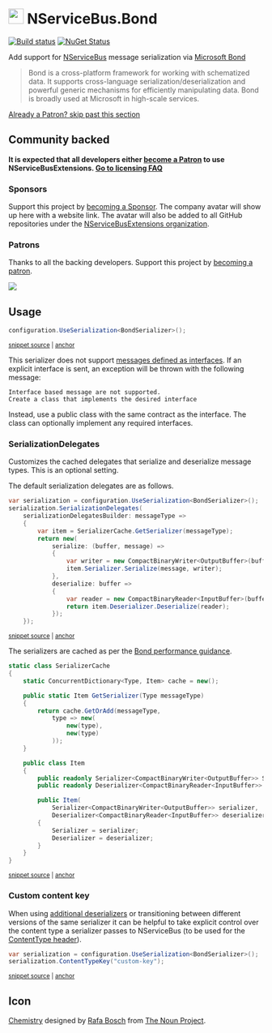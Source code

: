 <!--
GENERATED FILE - DO NOT EDIT
This file was generated by [MarkdownSnippets](https://github.com/SimonCropp/MarkdownSnippets).
Source File: /readme.source.md
To change this file edit the source file and then run MarkdownSnippets.
-->

# <img src="/src/icon.png" height="30px"> NServiceBus.Bond

[![Build status](https://ci.appveyor.com/api/projects/status/qf24j875v1ple12e/branch/main?svg=true)](https://ci.appveyor.com/project/SimonCropp/nservicebus-Bond)
[![NuGet Status](https://img.shields.io/nuget/v/NServiceBus.Bond.svg)](https://www.nuget.org/packages/NServiceBus.Bond/)

Add support for [NServiceBus](https://docs.particular.net/nservicebus/) message serialization via [Microsoft Bond](https://microsoft.github.io/bond/manual/bond_cs.html)

> Bond is a cross-platform framework for working with schematized data. It supports cross-language serialization/deserialization and powerful generic mechanisms for efficiently manipulating data. Bond is broadly used at Microsoft in high-scale services.

<!--- StartOpenCollectiveBackers -->

[Already a Patron? skip past this section](#endofbacking)


## Community backed

**It is expected that all developers either [become a Patron](https://opencollective.com/nservicebusextensions/contribute/patron-6976) to use NServiceBusExtensions. [Go to licensing FAQ](https://github.com/NServiceBusExtensions/Home/#licensingpatron-faq)**


### Sponsors

Support this project by [becoming a Sponsor](https://opencollective.com/nservicebusextensions/contribute/sponsor-6972). The company avatar will show up here with a website link. The avatar will also be added to all GitHub repositories under the [NServiceBusExtensions organization](https://github.com/NServiceBusExtensions).


### Patrons

Thanks to all the backing developers. Support this project by [becoming a patron](https://opencollective.com/nservicebusextensions/contribute/patron-6976).

<img src="https://opencollective.com/nservicebusextensions/tiers/patron.svg?width=890&avatarHeight=60&button=false">

<a href="#" id="endofbacking"></a>

<!--- EndOpenCollectiveBackers -->


## Usage

<!-- snippet: BondSerialization -->
<a id='snippet-bondserialization'></a>
```cs
configuration.UseSerialization<BondSerializer>();
```
<sup><a href='/src/Tests/Snippets/Usage.cs#L10-L14' title='Snippet source file'>snippet source</a> | <a href='#snippet-bondserialization' title='Start of snippet'>anchor</a></sup>
<!-- endSnippet -->

This serializer does not support [messages defined as interfaces](https://docs.particular.net/nservicebus/messaging/messages-as-interfaces). If an explicit interface is sent, an exception will be thrown with the following message:

```
Interface based message are not supported.
Create a class that implements the desired interface
```

Instead, use a public class with the same contract as the interface. The class can optionally implement any required interfaces.


### SerializationDelegates

Customizes the cached delegates that serialize and deserialize message types. This is an optional setting.

The default serialization delegates are as follows.

<!-- snippet: BondSerializationDelegates -->
<a id='snippet-bondserializationdelegates'></a>
```cs
var serialization = configuration.UseSerialization<BondSerializer>();
serialization.SerializationDelegates(
    serializationDelegatesBuilder: messageType =>
    {
        var item = SerializerCache.GetSerializer(messageType);
        return new(
            serialize: (buffer, message) =>
            {
                var writer = new CompactBinaryWriter<OutputBuffer>(buffer);
                item.Serializer.Serialize(message, writer);
            },
            deserialize: buffer =>
            {
                var reader = new CompactBinaryReader<InputBuffer>(buffer);
                return item.Deserializer.Deserialize(reader);
            });
    });
```
<sup><a href='/src/Tests/Snippets/Usage.cs#L19-L39' title='Snippet source file'>snippet source</a> | <a href='#snippet-bondserializationdelegates' title='Start of snippet'>anchor</a></sup>
<!-- endSnippet -->

The serializers are cached as per the [Bond performance guidance](https://microsoft.github.io/bond/manual/bond_cs.html#performance).

<!-- snippet: SerializerCache -->
<a id='snippet-serializercache'></a>
```cs
static class SerializerCache
{
    static ConcurrentDictionary<Type, Item> cache = new();

    public static Item GetSerializer(Type messageType)
    {
        return cache.GetOrAdd(messageType,
            type => new(
                new(type),
                new(type)
            ));
    }

    public class Item
    {
        public readonly Serializer<CompactBinaryWriter<OutputBuffer>> Serializer;
        public readonly Deserializer<CompactBinaryReader<InputBuffer>> Deserializer;

        public Item(
            Serializer<CompactBinaryWriter<OutputBuffer>> serializer,
            Deserializer<CompactBinaryReader<InputBuffer>> deserializer)
        {
            Serializer = serializer;
            Deserializer = deserializer;
        }
    }
}
```
<sup><a href='/src/Tests/Snippets/SerializerCache.cs#L5-L33' title='Snippet source file'>snippet source</a> | <a href='#snippet-serializercache' title='Start of snippet'>anchor</a></sup>
<!-- endSnippet -->


### Custom content key

When using [additional deserializers](https://docs.particular.net/nservicebus/serialization/#specifying-additional-deserializers) or transitioning between different versions of the same serializer it can be helpful to take explicit control over the content type a serializer passes to NServiceBus (to be used for the [ContentType header](https://docs.particular.net/nservicebus/messaging/headers#serialization-headers-nservicebus-contenttype)).

<!-- snippet: BondContentTypeKey -->
<a id='snippet-bondcontenttypekey'></a>
```cs
var serialization = configuration.UseSerialization<BondSerializer>();
serialization.ContentTypeKey("custom-key");
```
<sup><a href='/src/Tests/Snippets/Usage.cs#L44-L49' title='Snippet source file'>snippet source</a> | <a href='#snippet-bondcontenttypekey' title='Start of snippet'>anchor</a></sup>
<!-- endSnippet -->


## Icon

[Chemistry](https://thenounproject.com/term/Chemistry/107944/) designed by [Rafa Bosch](https://thenounproject.com/Externografico/) from [The Noun Project](https://thenounproject.com).
